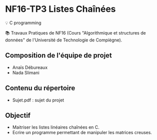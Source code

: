 # NF16-TP3 Listes Chaînées

💡 C programming

📚 Travaux Pratiques de NF16 (Cours "Algorithmique et structures de données" de l'Université de Technologie de Compiègne). 

## Composition de l'équipe de projet

  * Anaïs Débureaux
  * Nada Slimani
  
## Contenu du répertoire
  
  * Sujet.pdf : sujet du projet

## Objectif 

*  Maitriser les listes linéaires chaînées en C.
*  Ecrire un programme permettant de manipuler les matrices creuses.
